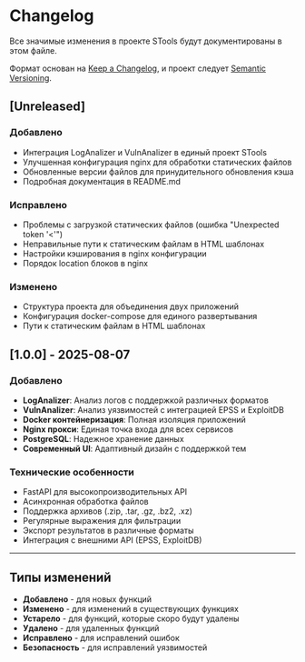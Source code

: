 # Changelog

Все значимые изменения в проекте STools будут документированы в этом файле.

Формат основан на [Keep a Changelog](https://keepachangelog.com/ru/1.0.0/),
и проект следует [Semantic Versioning](https://semver.org/lang/ru/).

## [Unreleased]

### Добавлено
- Интеграция LogAnalizer и VulnAnalizer в единый проект STools
- Улучшенная конфигурация nginx для обработки статических файлов
- Обновленные версии файлов для принудительного обновления кэша
- Подробная документация в README.md

### Исправлено
- Проблемы с загрузкой статических файлов (ошибка "Unexpected token '<'")
- Неправильные пути к статическим файлам в HTML шаблонах
- Настройки кэширования в nginx конфигурации
- Порядок location блоков в nginx

### Изменено
- Структура проекта для объединения двух приложений
- Конфигурация docker-compose для единого развертывания
- Пути к статическим файлам в HTML шаблонах

## [1.0.0] - 2025-08-07

### Добавлено
- **LogAnalizer**: Анализ логов с поддержкой различных форматов
- **VulnAnalizer**: Анализ уязвимостей с интеграцией EPSS и ExploitDB
- **Docker контейнеризация**: Полная изоляция приложений
- **Nginx прокси**: Единая точка входа для всех сервисов
- **PostgreSQL**: Надежное хранение данных
- **Современный UI**: Адаптивный дизайн с поддержкой тем

### Технические особенности
- FastAPI для высокопроизводительных API
- Асинхронная обработка файлов
- Поддержка архивов (.zip, .tar, .gz, .bz2, .xz)
- Регулярные выражения для фильтрации
- Экспорт результатов в различные форматы
- Интеграция с внешними API (EPSS, ExploitDB)

---

## Типы изменений

- **Добавлено** - для новых функций
- **Изменено** - для изменений в существующих функциях
- **Устарело** - для функций, которые скоро будут удалены
- **Удалено** - для удаленных функций
- **Исправлено** - для исправлений ошибок
- **Безопасность** - для исправлений уязвимостей 